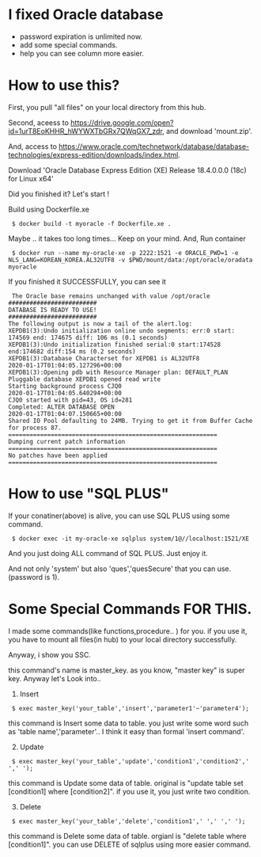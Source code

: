 I fixed Oracle database 
==========================
- password expiration is unlimited now.
- add some special commands.
- help you can see column more easier.

How to use this?
============================
First, you pull "all files" on your local directory from this hub.

Second, aceess to https://drive.google.com/open?id=1urT8EoKHHR_hWYWXTbGRx7QWqGX7_zdr, and download 'mount.zip'.

And, access to https://www.oracle.com/technetwork/database/database-technologies/express-edition/downloads/index.html. 

Download 'Oracle Database Express Edition (XE) Release 18.4.0.0.0 (18c) for Linux x64'

Did you finished it? Let's start ! 

Build using Dockerfile.xe

<pre><code> $ docker build -t myoracle -f Dockerfile.xe .</code></pre>

Maybe .. it takes too long times... Keep on your mind. And, Run container 

<pre><code> $ docker run --name my-oracle-xe -p 2222:1521 -e ORACLE_PWD=1 -e NLS_LANG=KOREAN_KOREA.AL32UTF8 -v $PWD/mount/data:/opt/oracle/oradata myoracle </code></pre>

If you finished it SUCCESSFULLY, you can see it 

<pre><code> The Oracle base remains unchanged with value /opt/oracle
#########################
DATABASE IS READY TO USE!
#########################
The following output is now a tail of the alert.log:
XEPDB1(3):Undo initialization online undo segments: err:0 start: 174569 end: 174675 diff: 106 ms (0.1 seconds)
XEPDB1(3):Undo initialization finished serial:0 start:174528 end:174682 diff:154 ms (0.2 seconds)
XEPDB1(3):Database Characterset for XEPDB1 is AL32UTF8
2020-01-17T01:04:05.127296+00:00
XEPDB1(3):Opening pdb with Resource Manager plan: DEFAULT_PLAN
Pluggable database XEPDB1 opened read write
Starting background process CJQ0
2020-01-17T01:04:05.640294+00:00
CJQ0 started with pid=43, OS id=281
Completed: ALTER DATABASE OPEN
2020-01-17T01:04:07.150665+00:00
Shared IO Pool defaulting to 24MB. Trying to get it from Buffer Cache for process 87.
===========================================================
Dumping current patch information
===========================================================
No patches have been applied
=========================================================== </code></pre>

How to use "SQL PLUS"
======================

If your conatiner(above) is alive, you can use SQL PLUS using some command.

<pre><code> $ docker exec -it my-oracle-xe sqlplus system/1@//localhost:1521/XE </code></pre>

And you just doing ALL command of SQL PLUS. Just enjoy it.

And not only 'system' but also 'ques','quesSecure' that you can use.(password is 1).

Some Special Commands FOR THIS.
===========================

I made some commands(like functions,procedure.. ) for you. if you use it, you have to mount all files(in hub) to your local directory successfully.

Anyway, i show you SSC.

this command's name is master_key. as you know, "master key" is super key. Anyway let's Look into..

1) Insert

<pre><code> $ exec master_key('your_table','insert','parameter1'~'parameter4'); </code></pre>

this command is Insert some data to table. you just write some word such as 'table name','parameter'.. I think it easy than formal 'insert command'.

2) Update

<pre><code> $ exec master_key('your_table','update','condition1','condition2',' ',' '); </code></pre>

this command is Update some data of table. original is "update table set [condition1] where [condition2]". if you use it, you just write two condition.

3) Delete
<pre><code> $ exec master_key('your_table','delete','condition1',' ',' ',' ');</code></pre>

this command is Delete some data of table. orgianl is "delete table where [condition1]". you can use DELETE of sqlplus using more easier command.
